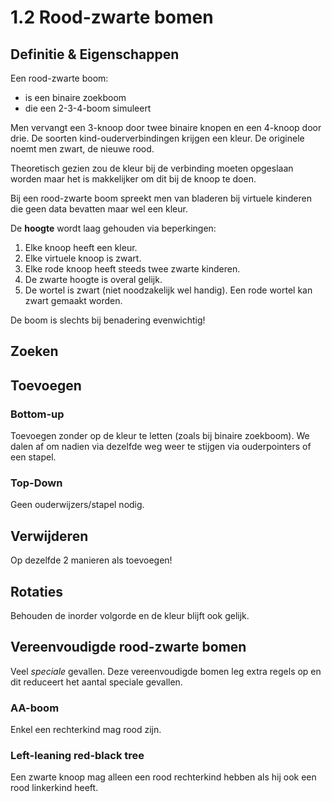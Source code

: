 # 1.2 Rood-zwarte bomen 

## Definitie & Eigenschappen

Een rood-zwarte boom:
- is een binaire zoekboom
- die een 2-3-4-boom simuleert

Men vervangt een 3-knoop door twee binaire knopen en een 4-knoop door drie. De soorten kind-ouderverbindingen krijgen een kleur. De originele noemt men zwart, de nieuwe rood. 

Theoretisch gezien zou de kleur bij de verbinding moeten opgeslaan worden maar het is makkelijker om dit bij de knoop te doen.

Bij een rood-zwarte boom spreekt men van bladeren bij virtuele kinderen die geen data bevatten maar wel een kleur. 

De **hoogte** wordt laag gehouden via beperkingen:

1. Elke knoop heeft een kleur.
2. Elke virtuele knoop is zwart.
3. Elke rode knoop heeft steeds twee zwarte kinderen.
4. De zwarte hoogte is overal gelijk.
5. De wortel is zwart (niet noodzakelijk wel handig). Een rode wortel kan zwart gemaakt worden.

De boom is slechts bij benadering evenwichtig!


## Zoeken

## Toevoegen

### Bottom-up

Toevoegen zonder op de kleur te letten (zoals bij binaire zoekboom). We dalen af om nadien via dezelfde weg weer te stijgen via ouderpointers of een stapel.

### Top-Down

Geen ouderwijzers/stapel nodig.


## Verwijderen

Op dezelfde 2 manieren als toevoegen!

## Rotaties

Behouden de inorder volgorde en de kleur blijft ook gelijk.

## Vereenvoudigde rood-zwarte bomen

Veel *speciale* gevallen. Deze vereenvoudigde bomen leg extra regels op en dit reduceert het aantal speciale gevallen.

### AA-boom

Enkel een rechterkind mag rood zijn.

### Left-leaning red-black tree

Een zwarte knoop mag alleen een rood rechterkind hebben als hij ook een rood linkerkind heeft. 